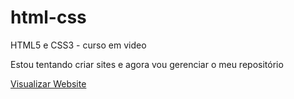 # html-css
 HTML5 e CSS3 - curso em video 

 Estou tentando criar sites e agora vou gerenciar o meu repositório

<a href="https://nataliapalombo.github.io/html-css/desafios/d010/android.html"> Visualizar Website </a>